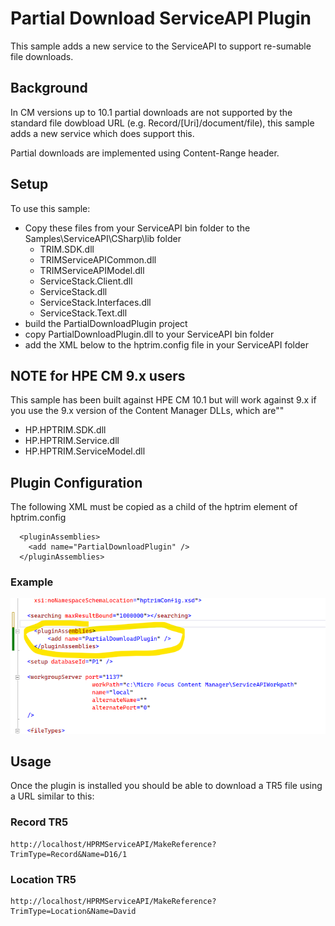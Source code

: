 # Partial Download ServiceAPI Plugin
This sample adds a new service to the ServiceAPI to support re-sumable file downloads.

## Background
In CM versions up to 10.1 partial downloads are not supported by the standard file dowbload URL (e.g. Record/[Uri]/document/file), this sample adds a new service which does support this.

Partial downloads are implemented using Content-Range header.

## Setup
To use this sample:
 - Copy these files from your ServiceAPI bin folder to the Samples\ServiceAPI\CSharp\lib folder
    - TRIM.SDK.dll
	- TRIMServiceAPICommon.dll
	- TRIMServiceAPIModel.dll
	- ServiceStack.Client.dll
	- ServiceStack.dll
	- ServiceStack.Interfaces.dll
	- ServiceStack.Text.dll
 - build the PartialDownloadPlugin project
 - copy PartialDownloadPlugin.dll to your ServiceAPI bin folder
 - add the XML below to the hptrim.config file in your ServiceAPI folder

## NOTE for HPE CM 9.x users
This sample has been built against HPE CM 10.1 but will work against 9.x if you use the 9.x version of the Content Manager DLLs, which are""
 - HP.HPTRIM.SDK.dll
 - HP.HPTRIM.Service.dll
 - HP.HPTRIM.ServiceModel.dll

 
## Plugin Configuration
The following XML must be copied as a child of the hptrim element of hptrim.config

```
  <pluginAssemblies>
    <add name="PartialDownloadPlugin" />
  </pluginAssemblies>
```  

### Example

![Example Config](plugin_config.PNG)


## Usage
Once the plugin is installed you should be able to download a TR5 file using a URL similar to this:

### Record TR5
```
http://localhost/HPRMServiceAPI/MakeReference?TrimType=Record&Name=D16/1
```

### Location TR5
```
http://localhost/HPRMServiceAPI/MakeReference?TrimType=Location&Name=David
```